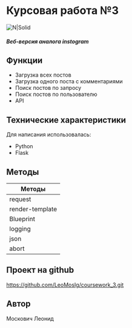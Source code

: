 # Курсовая работа №3

![N|Solid](http://dl4.joxi.net/drive/2023/02/28/0048/0188/3166396/96/08f5d0c5dd.jpg)

##### Веб-версия аналога instogram 

## Функции

- Загрузка всех постов
- Загрузка одного поста с комментариями
- Поиск постов по запросу
- Поиск постов по пользователю
- API

## Технические характеристики

Для написания использовалась:

- Python
- Flask

## Методы

| Методы          | 
|-----------------|
| request         | 
| render-template | 
| Blueprint       | 
| logging         | 
| json            | 
| abort           | 

## Проект на github

https://github.com/LeoMosIg/coursework_3.git

## Автор

Москович Леонид

